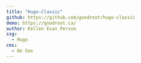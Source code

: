 ```yaml
---
title: "Hugo-Classic"
github: https://github.com/goodroot/hugo-classic
demo: https://goodroot.ca/
author: Kellen Evan Person
ssg:
  - Hugo
cms:
  - No Cms
---
```

